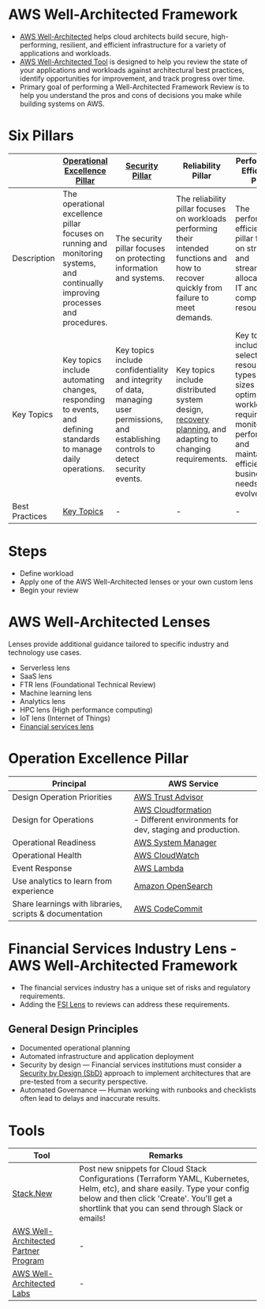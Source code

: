 # AWS Well-Architected Framework
- [AWS Well-Architected](https://aws.amazon.com/architecture/well-architected) helps cloud architects build secure, high-performing, resilient, and efficient infrastructure for a variety of applications and workloads.
- [AWS Well-Architected Tool](https://aws.amazon.com/well-architected-tool/) is designed to help you review the state of your applications and workloads against architectural best practices, identify opportunities for improvement, and track progress over time.
- Primary goal of performing a Well-Architected Framework Review is to help you understand the pros and cons of decisions you make while building systems on AWS.

# Six Pillars

|                | [Operational Excellence Pillar](https://docs.aws.amazon.com/wellarchitected/latest/operational-excellence-pillar/welcome.html)   | [Security Pillar](2_SecurityAndIdentityServices/Readme.md)                                                                                | Reliability Pillar                                                                                                                       | Performance Efficiency Pillar                                                                                                                                           | [Cost Optimization Pillar](https://docs.aws.amazon.com/wellarchitected/latest/cost-optimization-pillar/welcome.html)                                                                              |
|----------------|----------------------------------------------------------------------------------------------------------------------------------|-------------------------------------------------------------------------------------------------------------------------------------------|------------------------------------------------------------------------------------------------------------------------------------------|-------------------------------------------------------------------------------------------------------------------------------------------------------------------------|---------------------------------------------------------------------------------------------------------------------------------------------------------------------------------------------------|
| Description    | The operational excellence pillar focuses on running and monitoring systems, and continually improving processes and procedures. | The security pillar focuses on protecting information and systems.                                                                        | The reliability pillar focuses on workloads performing their intended functions and how to recover quickly from failure to meet demands. | The performance efficiency pillar focuses on structured and streamlined allocation of IT and computing resources.                                                       | The cost optimization pillar focuses on avoiding unnecessary costs.                                                                                                                               |
| Key Topics     | Key topics include automating changes, responding to events, and defining standards to manage daily operations.                  | Key topics include confidentiality and integrity of data, managing user permissions, and establishing controls to detect security events. | Key topics include distributed system design, [recovery planning](DisasterRecovery.md), and adapting to changing requirements.           | Key topics include selecting resource types and sizes optimized for workload requirements, monitoring performance, and maintaining efficiency as business needs evolve. | Key topics include understanding spending over time and controlling fund allocation, selecting resources of the right type and quantity, and scaling to meet business needs without overspending. |
| Best Practices | [Key Topics](#operation-excellence-pillar)                                                                                       | -                                                                                                                                         | -                                                                                                                                        | -                                                                                                                                                                       | -                                                                                                                                                                                                 |

# Steps
- Define workload
- Apply one of the AWS Well-Architected lenses or your own custom lens
- Begin your review

# AWS Well-Architected Lenses

Lenses provide additional guidance tailored to specific industry and technology use cases.
- Serverless lens
- SaaS lens
- FTR lens (Foundational Technical Review)
- Machine learning lens
- Analytics lens
- HPC lens (High performance computing)
- IoT lens (Internet of Things)
- [Financial services lens](#financial-services-industry-lens---aws-well-architected-framework)

# Operation Excellence Pillar

| Principal                                               | AWS Service                                                                                      |
|---------------------------------------------------------|--------------------------------------------------------------------------------------------------|
| Design Operation Priorities                             | [AWS Trust Advisor](https://aws.amazon.com/premiumsupport/technology/trusted-advisor/)           |
| Design for Operations                                   | [AWS Cloudformation](9_InfrastructureAsCode/AWSCloudFormation/Readme.md)<br/>- Different environments for dev, staging and production.                  |
| Operational Readiness                                   | [AWS System Manager](2_SecurityAndIdentityServices/2_DataProtectionServices/AWSSystemManager.md) |
| Operational Health                                      | [AWS CloudWatch](8_MonitoringServices/AmazonCloudwatch/Readme.md)                                       |
| Event Response                                          | [AWS Lambda](3_ComputeServices/AWSLambda/Readme.md)                                              |
| Use analytics to learn from experience                  | [Amazon OpenSearch](6_DatabaseServices/AmazonOpenSearch.md)                                      |
| Share learnings with libraries, scripts & documentation | [AWS CodeCommit](9_InfrastructureAsCode/AWSCodePipeline.md)                                              |

# Financial Services Industry Lens - AWS Well-Architected Framework
- The financial services industry has a unique set of risks and regulatory requirements. 
- Adding the [FSI Lens](https://docs.aws.amazon.com/wellarchitected/latest/financial-services-industry-lens/welcome.html) to reviews can address these requirements.

## General Design Principles
- Documented operational planning
- Automated infrastructure and application deployment
- Security by design — Financial services institutions must consider a [Security by Design (SbD)](https://docs.aws.amazon.com/wellarchitected/latest/financial-services-industry-lens/general-design-principles.html) approach to implement architectures that are pre-tested from a security perspective.
- Automated Governance — Human working with runbooks and checklists often lead to delays and inaccurate results.

# Tools

| Tool                                                                                               | Remarks                                                                                                                                                                                                                       |
|----------------------------------------------------------------------------------------------------|-------------------------------------------------------------------------------------------------------------------------------------------------------------------------------------------------------------------------------|
| [Stack.New](https://stack.new/)                                                                    | Post new snippets for Cloud Stack Configurations (Terraform YAML, Kubernetes, Helm, etc), and share easily. Type your config below and then click 'Create'. You'll get a shortlink that you can send through Slack or emails! |
| [AWS Well-Architected Partner Program](https://aws.amazon.com/partners/programs/well-architected/) | -                                                                                                                                                                                                                             |
| [AWS Well-Architected Labs](https://wellarchitectedlabs.com/)                                      | -                                                                                                                                                                                                                             |
